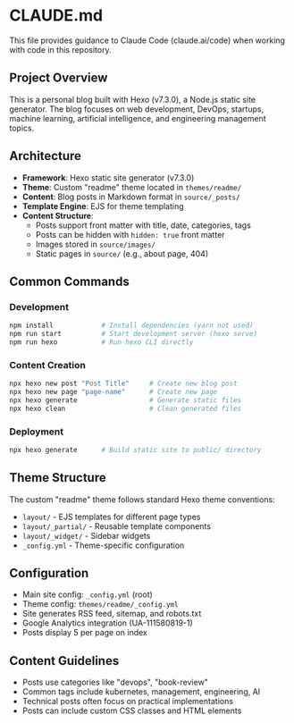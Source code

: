 # CLAUDE.md

This file provides guidance to Claude Code (claude.ai/code) when working with code in this repository.

## Project Overview

This is a personal blog built with Hexo (v7.3.0), a Node.js static site generator. The blog focuses on web development, DevOps, startups, machine learning, artificial intelligence, and engineering management topics.

## Architecture

- **Framework**: Hexo static site generator (v7.3.0)
- **Theme**: Custom "readme" theme located in `themes/readme/`
- **Content**: Blog posts in Markdown format in `source/_posts/`
- **Template Engine**: EJS for theme templating
- **Content Structure**:
  - Posts support front matter with title, date, categories, tags
  - Posts can be hidden with `hidden: true` front matter
  - Images stored in `source/images/`
  - Static pages in `source/` (e.g., about page, 404)

## Common Commands

### Development
```bash
npm install            # Install dependencies (yarn not used)
npm run start          # Start development server (hexo serve)
npm run hexo           # Run hexo CLI directly
```

### Content Creation
```bash
npx hexo new post "Post Title"     # Create new blog post
npx hexo new page "page-name"      # Create new page
npx hexo generate                  # Generate static files
npx hexo clean                     # Clean generated files
```

### Deployment
```bash
npx hexo generate      # Build static site to public/ directory
```

## Theme Structure

The custom "readme" theme follows standard Hexo theme conventions:
- `layout/` - EJS templates for different page types
- `layout/_partial/` - Reusable template components
- `layout/_widget/` - Sidebar widgets
- `_config.yml` - Theme-specific configuration

## Configuration

- Main site config: `_config.yml` (root)
- Theme config: `themes/readme/_config.yml`
- Site generates RSS feed, sitemap, and robots.txt
- Google Analytics integration (UA-111580819-1)
- Posts display 5 per page on index

## Content Guidelines

- Posts use categories like "devops", "book-review"
- Common tags include kubernetes, management, engineering, AI
- Technical posts often focus on practical implementations
- Posts can include custom CSS classes and HTML elements